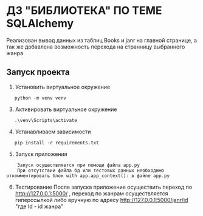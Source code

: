 # ДЗ "БИБЛИОТЕКА" ПО ТЕМЕ SQLAlchemy
Реализован вывод данных из таблиц Books и janr на главной странице, а так же добавлена возможность перехода на странницу выбранного жанра
## Запуск проекта
1) Установить виртуальное окружение 
```
   python -m venv venv  
```
3) Активировать виртуальное окружение
```
   .\venv\Scripts\activate
```
4) Устанавливаем зависимости
```
   pip install -r requirements.txt
```
5) Запуск приложения
```
    Запуск осуществляется при помощи файла app.py
    При отсутствии файла бд или тестовых данных необходимо откомментировать блок with app.app_context(): в файле app.py
```
6) Тестирование
    После запуска приложение осуществить переход по http://127.0.0.1:5000/ , переход по жанрам осуществляется гиперссылкой либо вручную по адресу http://127.0.0.1:5000/janr/id  "где Id - id жанра"